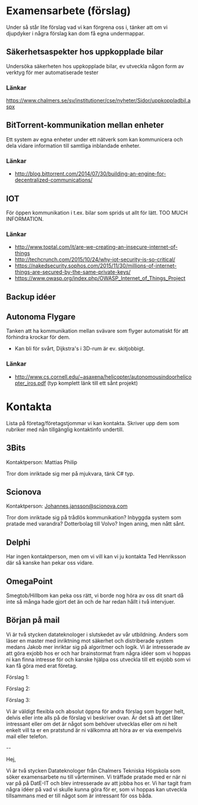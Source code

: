 # Examensarbete (förslag)

Under så står lite förslag vad vi kan förgrena oss i, tänker att om vi djupdyker i några förslag kan dom få egna undermappar.

## Säkerhetsaspekter hos uppkopplade bilar

Undersöka säkerheten hos uppkopplade bilar, ev utveckla någon form av verktyg för mer automatiserade tester

### Länkar

https://www.chalmers.se/sv/institutioner/cse/nyheter/Sidor/uppkoppladbil.aspx

## BitTorrent-kommunikation mellan enheter

Ett system av egna enheter under ett nätverk som kan kommunicera och dela vidare information till samtliga inblandade enheter. 

### Länkar

* http://blog.bittorrent.com/2014/07/30/building-an-engine-for-decentralized-communications/

## IOT

För öppen kommunikation i t.ex. bilar som sprids ut allt för lätt. TOO MUCH INFORMATION.

### Länkar

* http://www.toptal.com/it/are-we-creating-an-insecure-internet-of-things
* http://techcrunch.com/2015/10/24/why-iot-security-is-so-critical/
* https://nakedsecurity.sophos.com/2015/11/30/millions-of-internet-things-are-secured-by-the-same-private-keys/
* https://www.owasp.org/index.php/OWASP_Internet_of_Things_Project
 
## Backup idéer
## Autonoma Flygare

Tanken att ha kommunikation mellan svävare som flyger automatiskt för att förhindra krockar för dem.

* Kan bli för svårt, Dijkstra's i 3D-rum är ev. skitjobbigt. 

### Länkar

* http://www.cs.cornell.edu/~asaxena/helicopter/autonomousindoorhelicopter_iros.pdf (typ komplett länk till ett sånt projekt)

# Kontakta

Lista på företag/företagstjommar vi kan kontakta. Skriver upp dem som rubriker med nån tillgänglig kontaktinfo undertill.

## 3Bits

Kontaktperson: Mattias Philip

Tror dom inriktade sig mer på mjukvara, tänk C# typ.

## Scionova

Kontaktperson: Johannes.jansson@scionova.com

Tror dom inriktade sig på trådlös kommunikation? Inbyggda system som pratade med varandra? Dotterbolag till Volvo? Ingen aning, men nått sånt.

## Delphi

Har ingen kontaktperson, men om vi vill kan vi ju kontakta Ted Henriksson där så kanske han pekar oss vidare.

## OmegaPoint

Smegtob/Hillbom kan peka oss rätt, vi borde nog höra av oss dit snart då inte så många hade gjort det än och de har redan hållt i två intervjuer.


## Början på mail

Vi är två stycken datateknologer i slutskedet av vår utbildning. Anders som läser en master med inriktning mot säkerhet och distriberade system medans Jakob mer inriktar sig på algoritmer och logik.
Vi är intresserade av att göra exjobb hos er och har brainstormat fram några idéer som vi hoppas ni kan finna intresse för och kanske hjälpa oss utveckla till ett exjobb som vi kan få göra med erat företag.

Förslag 1:


Förslag 2:


Förslag 3:


Vi är väldigt flexibla och absolut öppna för andra förslag som bygger helt, delvis eller inte alls på de förslag vi beskriver ovan. Är det så att det låter intressant eller om det är något som behöver utvecklas eller om ni helt enkelt vill ta er en pratstund är ni välkomna att höra av er via exempelvis mail eller telefon.

--

Hej,

Vi är två stycken Datateknologer från Chalmers Tekniska Högskola som söker examensarbete nu till vårterminen. Vi träffade pratade med er när ni var på på DatE-IT och blev intresserade av att jobba hos er. Vi har tagit fram några idéer på vad vi skulle kunna göra för er, som vi hoppas kan utveckla tillsammans med er till något som är intressant för oss båda. 

